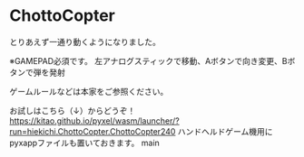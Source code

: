 # ChottoCopter

とりあえず一通り動くようになりました。

※GAMEPAD必須です。
左アナログスティックで移動、Aボタンで向き変更、Bボタンで弾を発射

ゲームルールなどは本家をご参照ください。

お試しはこちら（↓）からどうぞ！
https://kitao.github.io/pyxel/wasm/launcher/?run=hiekichi.ChottoCopter.ChottoCopter240
ハンドヘルドゲーム機用にpyxappファイルも置いておきます。
 main
